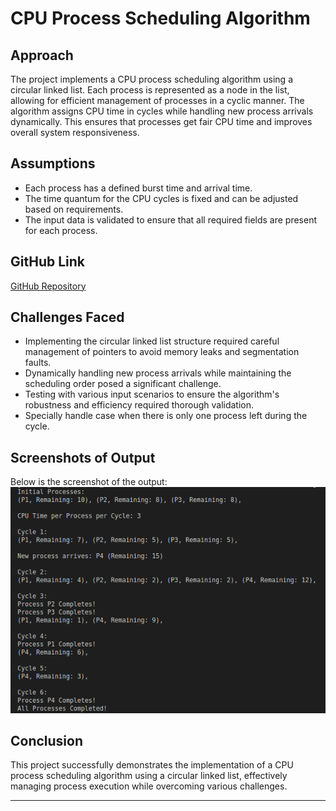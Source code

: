 # CPU Process Scheduling Algorithm

## Approach
The project implements a CPU process scheduling algorithm using a circular linked list. Each process is represented as a node in the list, allowing for efficient management of processes in a cyclic manner. The algorithm assigns CPU time in cycles while handling new process arrivals dynamically. This ensures that processes get fair CPU time and improves overall system responsiveness.

## Assumptions
- Each process has a defined burst time and arrival time.
- The time quantum for the CPU cycles is fixed and can be adjusted based on requirements.
- The input data is validated to ensure that all required fields are present for each process.

## GitHub Link
[GitHub Repository](https://github.com/SparkDrago05/dsa_linklist)

## Challenges Faced
- Implementing the circular linked list structure required careful management of pointers to avoid memory leaks and segmentation faults.
- Dynamically handling new process arrivals while maintaining the scheduling order posed a significant challenge.
- Testing with various input scenarios to ensure the algorithm's robustness and efficiency required thorough validation.
- Specially handle case when there is only one process left during the cycle.

## Screenshots of Output
Below is the screenshot of the output:
   ![Sample Output 1](screenshots/scheduler.png)

## Conclusion
This project successfully demonstrates the implementation of a CPU process scheduling algorithm using a circular linked list, effectively managing process execution while overcoming various challenges. 

---
